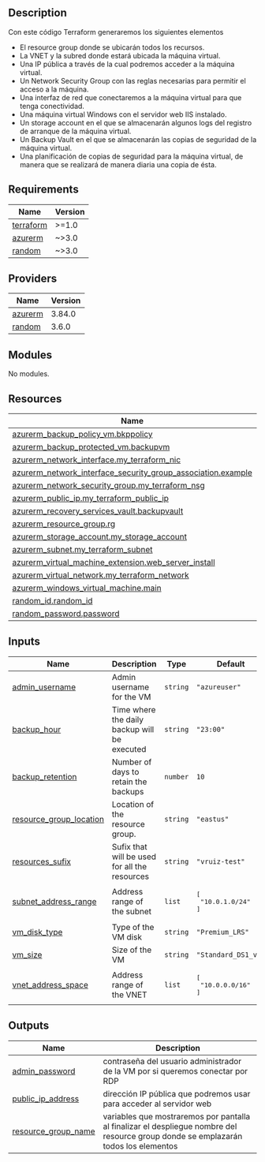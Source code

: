 <!-- BEGIN_TF_DOCS -->
## Description

Con este código Terraform generaremos los siguientes elementos

* El resource group donde se ubicarán todos los recursos.
* La VNET y la subred donde estará ubicada la máquina virtual.
* Una IP pública a través de la cual podremos acceder a la máquina virtual.
* Un Network Security Group con las reglas necesarias para permitir el acceso a la máquina.
* Una interfaz de red que conectaremos a la máquina virtual para que tenga conectividad.
* Una máquina virtual Windows con el servidor web IIS instalado.
* Un storage account en el que se almacenarán algunos logs del registro de arranque de la máquina virtual.
* Un Backup Vault en el que se almacenarán las copias de seguridad de la máquina virtual.
* Una planificación de copias de seguridad para la máquina virtual, de manera que se realizará de manera diaria una copia de ésta. 
  
## Requirements

| Name | Version |
|------|---------|
| <a name="requirement_terraform"></a> [terraform](#requirement\_terraform) | >=1.0 |
| <a name="requirement_azurerm"></a> [azurerm](#requirement\_azurerm) | ~>3.0 |
| <a name="requirement_random"></a> [random](#requirement\_random) | ~>3.0 |

## Providers

| Name | Version |
|------|---------|
| <a name="provider_azurerm"></a> [azurerm](#provider\_azurerm) | 3.84.0 |
| <a name="provider_random"></a> [random](#provider\_random) | 3.6.0 |

## Modules

No modules.

## Resources

| Name | Type |
|------|------|
| [azurerm_backup_policy_vm.bkppolicy](https://registry.terraform.io/providers/hashicorp/azurerm/latest/docs/resources/backup_policy_vm) | resource |
| [azurerm_backup_protected_vm.backupvm](https://registry.terraform.io/providers/hashicorp/azurerm/latest/docs/resources/backup_protected_vm) | resource |
| [azurerm_network_interface.my_terraform_nic](https://registry.terraform.io/providers/hashicorp/azurerm/latest/docs/resources/network_interface) | resource |
| [azurerm_network_interface_security_group_association.example](https://registry.terraform.io/providers/hashicorp/azurerm/latest/docs/resources/network_interface_security_group_association) | resource |
| [azurerm_network_security_group.my_terraform_nsg](https://registry.terraform.io/providers/hashicorp/azurerm/latest/docs/resources/network_security_group) | resource |
| [azurerm_public_ip.my_terraform_public_ip](https://registry.terraform.io/providers/hashicorp/azurerm/latest/docs/resources/public_ip) | resource |
| [azurerm_recovery_services_vault.backupvault](https://registry.terraform.io/providers/hashicorp/azurerm/latest/docs/resources/recovery_services_vault) | resource |
| [azurerm_resource_group.rg](https://registry.terraform.io/providers/hashicorp/azurerm/latest/docs/resources/resource_group) | resource |
| [azurerm_storage_account.my_storage_account](https://registry.terraform.io/providers/hashicorp/azurerm/latest/docs/resources/storage_account) | resource |
| [azurerm_subnet.my_terraform_subnet](https://registry.terraform.io/providers/hashicorp/azurerm/latest/docs/resources/subnet) | resource |
| [azurerm_virtual_machine_extension.web_server_install](https://registry.terraform.io/providers/hashicorp/azurerm/latest/docs/resources/virtual_machine_extension) | resource |
| [azurerm_virtual_network.my_terraform_network](https://registry.terraform.io/providers/hashicorp/azurerm/latest/docs/resources/virtual_network) | resource |
| [azurerm_windows_virtual_machine.main](https://registry.terraform.io/providers/hashicorp/azurerm/latest/docs/resources/windows_virtual_machine) | resource |
| [random_id.random_id](https://registry.terraform.io/providers/hashicorp/random/latest/docs/resources/id) | resource |
| [random_password.password](https://registry.terraform.io/providers/hashicorp/random/latest/docs/resources/password) | resource |

## Inputs

| Name | Description | Type | Default | Required |
|------|-------------|------|---------|:--------:|
| <a name="input_admin_username"></a> [admin\_username](#input\_admin\_username) | Admin username for the VM | `string` | `"azureuser"` | no |
| <a name="input_backup_hour"></a> [backup\_hour](#input\_backup\_hour) | Time where the daily backup will be executed | `string` | `"23:00"` | no |
| <a name="input_backup_retention"></a> [backup\_retention](#input\_backup\_retention) | Number of days to retain the backups | `number` | `10` | no |
| <a name="input_resource_group_location"></a> [resource\_group\_location](#input\_resource\_group\_location) | Location of the resource group. | `string` | `"eastus"` | no |
| <a name="input_resources_sufix"></a> [resources\_sufix](#input\_resources\_sufix) | Sufix that will be used for all the resources | `string` | `"vruiz-test"` | no |
| <a name="input_subnet_address_range"></a> [subnet\_address\_range](#input\_subnet\_address\_range) | Address range of the subnet | `list` | <pre>[<br>  "10.0.1.0/24"<br>]</pre> | no |
| <a name="input_vm_disk_type"></a> [vm\_disk\_type](#input\_vm\_disk\_type) | Type of the VM disk | `string` | `"Premium_LRS"` | no |
| <a name="input_vm_size"></a> [vm\_size](#input\_vm\_size) | Size of the VM | `string` | `"Standard_DS1_v2"` | no |
| <a name="input_vnet_address_space"></a> [vnet\_address\_space](#input\_vnet\_address\_space) | Address range of the VNET | `list` | <pre>[<br>  "10.0.0.0/16"<br>]</pre> | no |

## Outputs

| Name | Description |
|------|-------------|
| <a name="output_admin_password"></a> [admin\_password](#output\_admin\_password) | contraseña del usuario administrador de la VM por si queremos conectar por RDP |
| <a name="output_public_ip_address"></a> [public\_ip\_address](#output\_public\_ip\_address) | dirección IP pública que podremos usar para acceder al servidor web |
| <a name="output_resource_group_name"></a> [resource\_group\_name](#output\_resource\_group\_name) | variables que mostraremos por pantalla al finalizar el despliegue nombre del resource group donde se emplazarán todos los elementos |
<!-- END_TF_DOCS -->